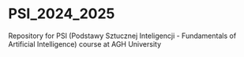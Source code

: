 # PSI_2024_2025
Repository for PSI (Podstawy Sztucznej Inteligencji - Fundamentals of Artificial Intelligence) course at AGH University
